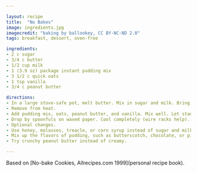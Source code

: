 ```yaml
---

layout: recipe
title:  "No Bakes"
image: ingredients.jpg
imagecredit: "baking by ballookey, CC BY-NC-ND 2.0"
tags: breakfast, dessert, oven-free

ingredients:
- 2 c sugar
- 3/4 c butter
- 1/2 cup milk
- 1 (3.9 oz) package instant pudding mix
- 3 1/2 c quick oats
- 1 tsp vanilla
- 3/4 c peanut butter

directions:
- In a large stove-safe pot, melt butter. Mix in sugar and milk. Bring to a rolling boil for 2 minutes. Stir throughout.
- Remove from heat. 
- Add pudding mix, oats, peanut butter, and vanilla. Mix well. Let stand for 5 minutes.
- Drop by spoonfuls on waxed paper. Cool completely (wire racks help). May take an hour.
- Optional changes.
- Use honey, molasses, treacle, or corn syrup instead of sugar and milk.
- Mix up the flavors of pudding, such as butterscotch, chocolate, or pistachio.
- Try crunchy peanut butter instead of creamy.

---
```


Based on [No-bake Cookies, Allrecipes.com 1999](personal recipe book).
